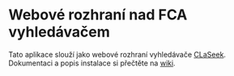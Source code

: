 # Webové rozhraní nad FCA vyhledávačem
Tato aplikace slouží jako webové rozhraní vyhledávače [CLaSeek](https://github.com/havrlant/fca-search). Dokumentaci a popis instalace si přečtěte na [wiki](https://github.com/havrlant/fca-search-web/wiki).
